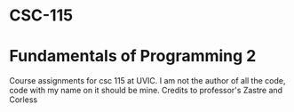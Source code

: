 # CSC-115
# Fundamentals of Programming 2
Course assignments for csc 115 at UVIC.
I am not the author of all the code, code with my name on it should be mine.
Credits to professor's Zastre and Corless
